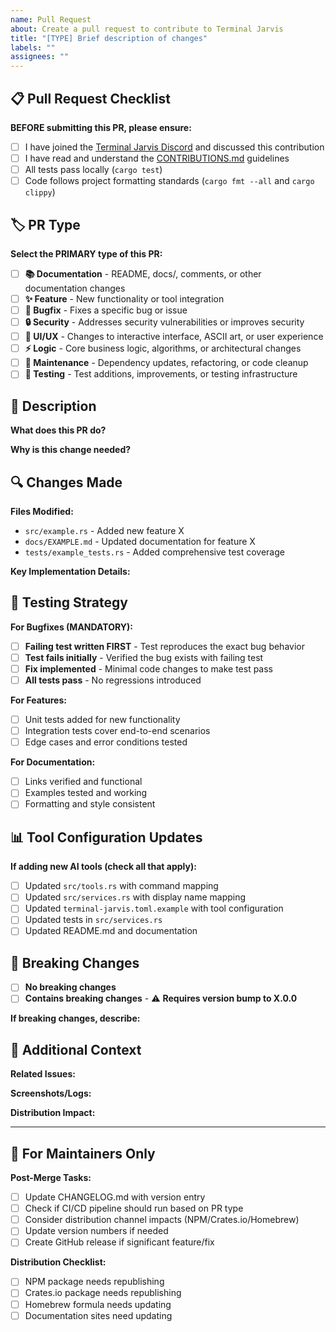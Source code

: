 ```yaml
---
name: Pull Request
about: Create a pull request to contribute to Terminal Jarvis
title: "[TYPE] Brief description of changes"
labels: ""
assignees: ""
---
```


## 📋 Pull Request Checklist

**BEFORE submitting this PR, please ensure:**

- [ ] I have joined the [Terminal Jarvis Discord](https://discord.gg/WteQm6MTZW) and discussed this contribution
- [ ] I have read and understand the [CONTRIBUTIONS.md](docs/CONTRIBUTIONS.md) guidelines
- [ ] All tests pass locally (`cargo test`)
- [ ] Code follows project formatting standards (`cargo fmt --all` and `cargo clippy`)

## 🏷️ PR Type

**Select the PRIMARY type of this PR:**

- [ ] **📚 Documentation** - README, docs/, comments, or other documentation changes
- [ ] **✨ Feature** - New functionality or tool integration
- [ ] **🐛 Bugfix** - Fixes a specific bug or issue
- [ ] **🔒 Security** - Addresses security vulnerabilities or improves security
- [ ] **💄 UI/UX** - Changes to interactive interface, ASCII art, or user experience
- [ ] **⚡ Logic** - Core business logic, algorithms, or architectural changes
- [ ] **🔧 Maintenance** - Dependency updates, refactoring, or code cleanup
- [ ] **🧪 Testing** - Test additions, improvements, or testing infrastructure

## 📖 Description

**What does this PR do?**

<!-- Provide a clear, concise description of your changes -->

**Why is this change needed?**

<!-- Explain the motivation or problem this PR solves -->

## 🔍 Changes Made

**Files Modified:**

<!-- List the key files you changed and why -->

- `src/example.rs` - Added new feature X
- `docs/EXAMPLE.md` - Updated documentation for feature X
- `tests/example_tests.rs` - Added comprehensive test coverage

**Key Implementation Details:**

<!-- Highlight important technical decisions or approaches -->

## 🧪 Testing Strategy

**For Bugfixes (MANDATORY):**

- [ ] **Failing test written FIRST** - Test reproduces the exact bug behavior
- [ ] **Test fails initially** - Verified the bug exists with failing test
- [ ] **Fix implemented** - Minimal code changes to make test pass
- [ ] **All tests pass** - No regressions introduced

**For Features:**

- [ ] Unit tests added for new functionality
- [ ] Integration tests cover end-to-end scenarios
- [ ] Edge cases and error conditions tested

**For Documentation:**

- [ ] Links verified and functional
- [ ] Examples tested and working
- [ ] Formatting and style consistent

## 📊 Tool Configuration Updates

**If adding new AI tools (check all that apply):**

- [ ] Updated `src/tools.rs` with command mapping
- [ ] Updated `src/services.rs` with display name mapping
- [ ] Updated `terminal-jarvis.toml.example` with tool configuration
- [ ] Updated tests in `src/services.rs`
- [ ] Updated README.md and documentation

## 🚨 Breaking Changes

- [ ] **No breaking changes**
- [ ] **Contains breaking changes** - ⚠️ **Requires version bump to X.0.0**

**If breaking changes, describe:**

<!-- What will break and how users should migrate -->

## 💭 Additional Context

**Related Issues:**

<!-- Link any related GitHub issues or Discord discussions -->

**Screenshots/Logs:**

<!-- For UI changes or bug fixes, include relevant screenshots or logs -->

**Distribution Impact:**

<!-- Note: Contributors cannot publish to npm/crates.io/homebrew - maintainer will handle -->

---

## 🤝 For Maintainers Only

**Post-Merge Tasks:**

- [ ] Update CHANGELOG.md with version entry
- [ ] Check if CI/CD pipeline should run based on PR type
- [ ] Consider distribution channel impacts (NPM/Crates.io/Homebrew)
- [ ] Update version numbers if needed
- [ ] Create GitHub release if significant feature/fix

**Distribution Checklist:**

- [ ] NPM package needs republishing
- [ ] Crates.io package needs republishing
- [ ] Homebrew formula needs updating
- [ ] Documentation sites need updating

